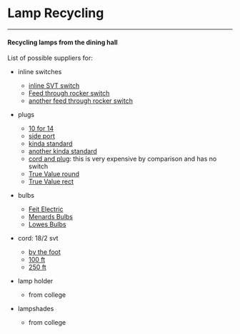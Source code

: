 # Lamp Recycling
---
#### Recycling lamps from the dining hall

List of possible suppliers for:


 - inline switches
   - [inline SVT switch](https://www.nostalgicbulbs.com/collections/all-cord-switches/products/b3092-50)
   - [Feed through rocker switch](https://www.menards.com/main/electrical/light-switches-dimmers-outlets/light-switches/eaton-feed-through-cord-switch-brown/bp933b/p-1444427452667-c-6324.htm?tid=-7514875377910566496&ipos=12)
   - [another feed through rocker switch](https://www.menards.com/main/electrical/light-switches-dimmers-outlets/light-switches/smart-electrician-brown-heavy-duty-cord-switch/91350/p-12148367795335690-c-6324.htm?tid=5249804315044236616&ipos=101)


 - plugs
   - [10 for 14](https://www.amazon.com/Leviton-101-P-Residential-Polarized-Non-Grounding/dp/B005KL8SXK?th=1)
   - [side port](https://www.lowes.com/pd/Eaton-15-Amp-Volt-Black-2-Wire/3568794)
   - [kinda standard](https://www.lowes.com/pd/Pass-Seymour-Legrand-15-Amp-Volt-Black-2-Wire-Plug/3536378)
   - [another kinda standard](https://www.menards.com/main/electrical/light-switches-dimmers-outlets/plugs/legrand-reg-pass-seymour-reg-15-amp-125-volt-black-plug/sa540bkcc10/p-1444451226818.htm)
   - [cord and plug](https://www.antiquelampsupply.com/black-18-3-svt-cord-set-with-3-prong-polarized-plug-set-choice-of-length.html): this is very expensive by comparison and has no switch
   - [True Value round](https://www.truevalue.com/catalog/product/view/id/59398/s/round-construction-plug-residential-thermoplastic-15-amp-125-volt-black/category/1084/)
   - [True Value rect](https://www.truevalue.com/shop/electrical/plugs-connectors/plugs-connectors-straight-blade-standard-grade/easy-installation-quick-plug-white-2-pk)


 - bulbs
   - [Feit Electric](https://www.menards.com/main/electrical/light-bulbs/led-light-bulbs/feit-electric-60w-equivalent-g16-1-2-soft-white-dimmable-led-light-bulb/bpg1660927cafil-2-rp/p-2654092911148254-c-7482.htm?tid=-4546246936774116851&ipos=6)
   - [Menards Bulbs](https://www.menards.com/main/electrical/light-bulbs/led-light-bulbs/c-7482.htm?queryType=allItems&Spec_BulbShape_facet=Globe&rid=ZCvYbfhFZj&Spec_BaseType_facet=E12+Candelabra)
   - [Lowes Bulbs](https://www.lowes.com/pl/Candelabra-base-e-12--General-purpose-led-light-bulbs-Light-bulbs-Lighting-ceiling-fans/2016985961?sortMethod=sortBy_bestSellers&refinement=4294691412)


 - cord: 18/2 svt
   - [by the foot](https://www.nostalgicbulbs.com/products/pendant-black-round-2-conductor-cord-per-ft-html)
   - [100 ft](https://www.nostalgicbulbs.com/products/pendant-black-round-2-conductor-cord-100-ft-spool-html)
   - [250 ft](https://www.nostalgicbulbs.com/collections/pendant-lamp-wire/products/pendant-black-round-2-conductor-cord-250-ft-spool)


 - lamp holder
   - from college

 - lampshades
   - from college
